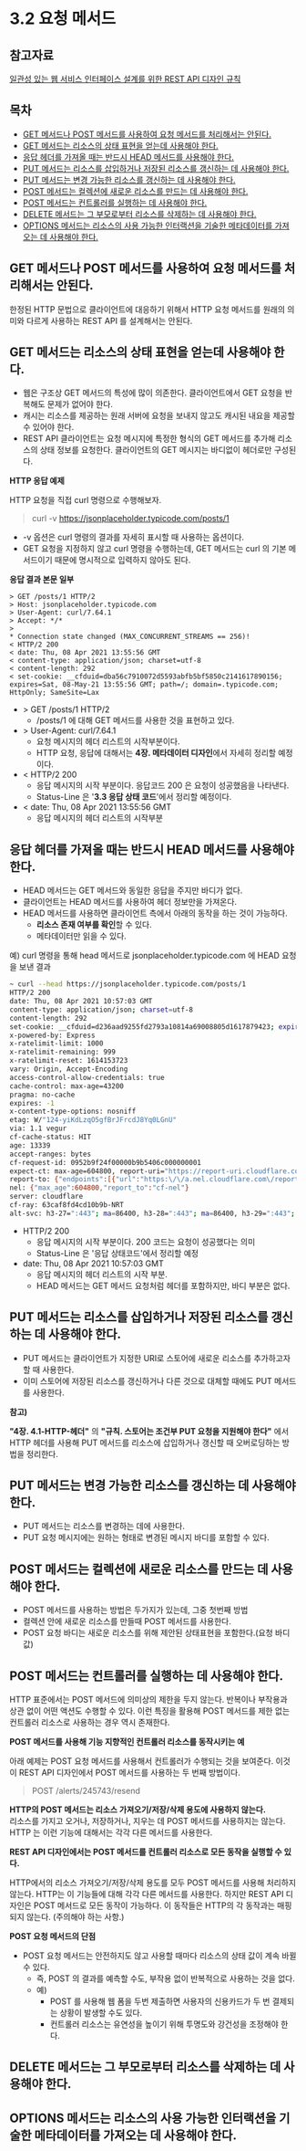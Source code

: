 # 3.2 요청 메서드

## 참고자료

[일관성 있는 웹 서비스 인터페이스 설계를 위한 REST API 디자인 규칙](www.yes24.com/Product/Goods/17945500)  

  

## 목차

- [GET 메서드나 POST 메서드를 사용하여 요청 메서드를 처리해서는 안된다.](#GET-메서드나-POST-메서드를-사용하여-요청-메서드를-처리해서는-안된다)
- [GET 메서드는 리소스의 상태 표현을 얻는데 사용해야 한다.](#GET-메서드는-리소스의-상태-표현을-얻는데-사용해야-한다)
- [응답 헤더를 가져올 때는 반드시 HEAD 메서드를 사용해야 한다.](#응답-헤더를-가져올-때는-반드시-HEAD-메서드를-사용해야-한다)
- [PUT 메서드는 리소스를 삽입하거나 저장된 리소스를 갱신하는 데 사용해야 한다.](#PUT-메서드는-리소스를-삽입하거나-저장된-리소스를-갱신하는-데-사용해야-한다)
- [PUT 메서드는 변경 가능한 리소스를 갱신하는 데 사용해야 한다.](#PUT-메서드는-변경-가능한-리소스를-갱신하는-데-사용해야-한다)
- [POST 메서드는 컬렉션에 새로운 리소스를 만드는 데 사용해야 한다.](#POST-메서드는-컬렉션에-새로운-리소스를-만드는-데-사용해야-한다)
- [POST 메서드는 컨트롤러를 실행하는 데 사용해야 한다.](#POST-메서드는-컨트롤러를-실행하는-데-사용해야-한다)
- [DELETE 메서드는 그 부모로부터 리소스를 삭제하는 데 사용해야 한다.](#DELETE-메서드는-그-부모로부터-리소스를-삭제하는-데-사용해야-한다)
- [OPTIONS 메서드는 리소스의 사용 가능한 인터랙션을 기술한 메타데이터를 가져오는 데 사용해야 한다.](#OPTIONS-메서드는-리소스의-사용-가능한-인터랙션을-기술한-메타데이터를-가져오는-데-사용해야-한다)

  

## GET 메서드나 POST 메서드를 사용하여 요청 메서드를 처리해서는 안된다.

한정된 HTTP 문법으로 클라이언트에 대응하기 위해서 HTTP 요청 메서드를 원래의 의미와 다르게 사용하는 REST API 를 설계해서는 안된다.  



## GET 메서드는 리소스의 상태 표현을 얻는데 사용해야 한다.

- 웹은 구조상 GET 메서드의 특성에 많이 의존한다. 클라이언트에서 GET 요청을 반복해도 문제가 없어야 한다.
- 캐시는 리소스를 제공하는 원래 서버에 요청을 보내지 않고도 캐시된 내요을 제공할 수 있어야 한다.
- REST API 클라이언트는 요청 메시지에 특정한 형식의 GET 메서드를 추가해 리소스의 상태 정보를 요청한다. 클라이언트의 GET 메시지는 바디없이 헤더로만 구성된다.



**HTTP 응답 예제**  

HTTP 요청을 직접 curl 명령으로 수행해보자. 

> curl -v https://jsonplaceholder.typicode.com/posts/1 

- -v 옵션은 curl 명령의 결과를 자세히 표시할 때 사용하는 옵션이다. 
- GET 요청을 지정하지 않고 curl 명령을 수행하는데, GET 메서드는 curl 의 기본 메서드이기 때문에 명시적으로 입력하지 않아도 된다.

  

**응답 결과 본문 일부**   

```plain
> GET /posts/1 HTTP/2
> Host: jsonplaceholder.typicode.com
> User-Agent: curl/7.64.1
> Accept: */*
>
* Connection state changed (MAX_CONCURRENT_STREAMS == 256)!
< HTTP/2 200
< date: Thu, 08 Apr 2021 13:55:56 GMT
< content-type: application/json; charset=utf-8
< content-length: 292
< set-cookie: __cfduid=dba56c7910072d5593abfb5bf5850c2141617890156; expires=Sat, 08-May-21 13:55:56 GMT; path=/; domain=.typicode.com; HttpOnly; SameSite=Lax
```

- \> GET /posts/1 HTTP/2
  - /posts/1 에 대해 GET 메서드를 사용한 것을 표현하고 있다.
- \> User-Agent: curl/7.64.1
  - 요청 메시지의 헤더 리스트의 시작부분이다.
  - HTTP 요청, 응답에 대해서는 **4장. 메타데이터 디자인**에서 자세히 정리할 예정이다.
- < HTTP/2 200
  - 응답 메시지의 시작 부분이다. 응답코드 200 은 요청이 성공했음을 나타낸다.
  - Status-Line 은 '**3.3 응답 상태 코드**'에서 정리할 예정이다.
- < date: Thu, 08 Apr 2021 13:55:56 GMT
  - 응답 메시지의 헤더 리스트의 시작부분



## 응답 헤더를 가져올 때는 반드시 HEAD 메서드를 사용해야 한다.

- HEAD 메서드는 GET 메서드와 동일한 응답을 주지만 바디가 없다. 
- 클라이언트는 HEAD 메서드를 사용하여 헤더 정보만을 가져온다.
- HEAD 메서드를 사용하면 클라이언트 측에서 아래의 동작을 하는 것이 가능하다.
  - **리소스 존재 여부를 확인**할 수 있다. 
  - 메타데이터만 읽을 수  있다.



예) curl 명령을 통해 head 메서드로 jsonplaceholder.typicode.com 에 HEAD 요청을 보낸 결과

```bash
~ curl --head https://jsonplaceholder.typicode.com/posts/1
HTTP/2 200
date: Thu, 08 Apr 2021 10:57:03 GMT
content-type: application/json; charset=utf-8
content-length: 292
set-cookie: __cfduid=d236aad9255fd2793a10814a69008805d1617879423; expires=Sat, 08-May-21 10:57:03 GMT; path=/; domain=.typicode.com; HttpOnly; SameSite=Lax
x-powered-by: Express
x-ratelimit-limit: 1000
x-ratelimit-remaining: 999
x-ratelimit-reset: 1614153723
vary: Origin, Accept-Encoding
access-control-allow-credentials: true
cache-control: max-age=43200
pragma: no-cache
expires: -1
x-content-type-options: nosniff
etag: W/"124-yiKdLzqO5gfBrJFrcdJ8Yq0LGnU"
via: 1.1 vegur
cf-cache-status: HIT
age: 13339
accept-ranges: bytes
cf-request-id: 0952b9f24f00000b9b5406c000000001
expect-ct: max-age=604800, report-uri="https://report-uri.cloudflare.com/cdn-cgi/beacon/expect-ct"
report-to: {"endpoints":[{"url":"https:\/\/a.nel.cloudflare.com\/report?s=XKfOj1vYVieSpcYwNPw4I%2Fr80kxA%2BrTz55LYmyhBbMwdD1qyDOrj%2FVcscIYOhDIKAgZYX%2FPXzgNym7nyTHS%2FrJDFw8S%2BKxyq59B0E72sDTwohIml54DAHN89gBOg"}],"max_age":604800,"group":"cf-nel"}
nel: {"max_age":604800,"report_to":"cf-nel"}
server: cloudflare
cf-ray: 63caf8fd4cd10b9b-NRT
alt-svc: h3-27=":443"; ma=86400, h3-28=":443"; ma=86400, h3-29=":443"; ma=86400
```



- HTTP/2 200
  - 응답 메시지의 시작 부분이다. 200 코드는 요청이 성공했다는 의미
  - Status-Line 은 '응답 상태코드'에서 정리할 예정
- date: Thu, 08 Apr 2021 10:57:03 GMT
  - 응답 메시지의 헤더 리스트의 시작 부분.
  - HEAD 메서드는 GET 메서드 요청처럼 헤더를 포함하지만, 바디 부분은 없다.



## PUT 메서드는 리소스를 삽입하거나 저장된 리소스를 갱신하는 데 사용해야 한다.

- PUT 메서드는 클라이언트가 지정한 URI로 스토어에 새로운 리소스를 추가하고자 할 때 사용한다.
- 이미 스토어에 저장된 리소스를 갱신하거나 다른 것으로 대체할 때에도 PUT 메서드를 사용한다.



**참고)**  

**"4장. 4.1-HTTP-헤더"** 의 **"규칙. 스토어는 조건부 PUT 요청을 지원해야 한다"** 에서 HTTP 헤더를 사용해 PUT 메서드를 리소스에 삽입하거나 갱신할 때 오버로딩하는 방법을 정리한다.



## PUT 메서드는 변경 가능한 리소스를 갱신하는 데 사용해야 한다.

- PUT 메서드는 리소스를 변경하는 데에 사용한다.
- PUT 요청 메시지에는 원하는 형태로 변경된 메시지 바디를 포함할 수 있다.



## POST 메서드는 컬렉션에 새로운 리소스를 만드는 데 사용해야 한다.

- POST 메서드를 사용하는 방법은 두가지가 있는데, 그중 첫번째 방법
- 컬렉션 안에 새로운 리소스를 만들때 POST 메서드를 사용한다.
- POST 요청 바디는 새로운 리소스를 위해 제안된 상태표현을 포함한다.(요청 바디값)



## POST 메서드는 컨트롤러를 실행하는 데 사용해야 한다.

HTTP 표준에서는 POST 메서드에 의미상의 제한을 두지 않는다. 반복이나 부작용과 상관 없이 어떤 액션도 수행할 수 있다. 이런 특징을 활용해 POST 메서드를 제한 없는 컨트롤러 리소스로 사용하는 경우 역시 존재한다.  



**POST 메서드를 사용해 기능 지향적인 컨트롤러 리소스를 동작시키는 예**  

아래 예제는 POST 요청 메서드를 사용해서 컨트롤러가 수행되는 것을 보여준다. 이것이 REST API 디자인에서 POST 메서드를 사용하는 두 번째 방법이다.

> POST /alerts/245743/resend

  

**HTTP의 POST 메서드는 리소스 가져오기/저장/삭제 용도에 사용하지 않는다.**  
리소스를 가지고 오거나, 저장하거나, 지우는 데 POST 메서드를 사용하지는 않는다. HTTP 는 이런 기능에 대해서는 각각 다른 메서드를 사용한다.  

**REST API 디자인에서는  POST 메서드를 컨트롤러 리소스로 모든 동작을 실행할 수 있다.**  

HTTP에서의 리소스 가져오기/저장/삭제 용도를 모두 POST 메서드를 사용해 처리하지 않는다. HTTP는 이 기능들에 대해 각각 다른 메서드를 사용한다. 하지만 REST API 디자인은 POST 메서드로 모든 동작이 가능하다. 이 동작들은 HTTP의 각 동작과는 매핑되지 않는다. (주의해야 하는 사항.)

  

**POST 요청 메서드의 단점**  

- POST 요청 메서드는 안전하지도 않고 사용할 때마다 리소스의 상태 값이 계속 바뀔 수 있다.
  - 즉, POST 의 결과를 예측할 수도, 부작용 없이 반복적으로 사용하는 것을 없다.
  - 예)
    - POST 를 사용해 웹 폼을 두번 제출하면 사용자의 신용카드가 두 번 결제되는 상황이 발생할 수도 있다. 
    - 컨트롤러 리소스는 유연성을 높이기 위해 투명도와 강건성을 조정해야 한다.





## DELETE 메서드는 그 부모로부터 리소스를 삭제하는 데 사용해야 한다.



## OPTIONS 메서드는 리소스의 사용 가능한 인터랙션을 기술한 메타데이터를 가져오는 데 사용해야 한다.







